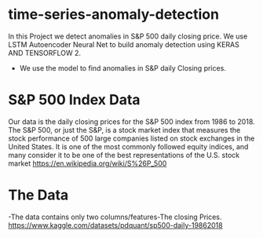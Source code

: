 # time-series-anomaly-detection
In this Project we detect anomalies in S&P 500 daily closing price. We use LSTM Autoencoder Neural Net to build anomaly detection using KERAS AND TENSORFLOW 2.
- We use the model to find anomalies in S&P daily Closing prices.
# S&P 500 Index Data
Our data is the daily closing prices for the S&P 500 index from 1986 to 2018.
The S&P 500, or just the S&P, is a stock market index that measures the stock performance
of 500 large companies listed on stock exchanges in the United States. It is one of the
most commonly followed equity indices, and many consider it to be one of the best
representations of the U.S. stock market https://en.wikipedia.org/wiki/S%26P_500
# The Data
 -The data contains only two columns/features-The closing Prices.
  https://www.kaggle.com/datasets/pdquant/sp500-daily-19862018
